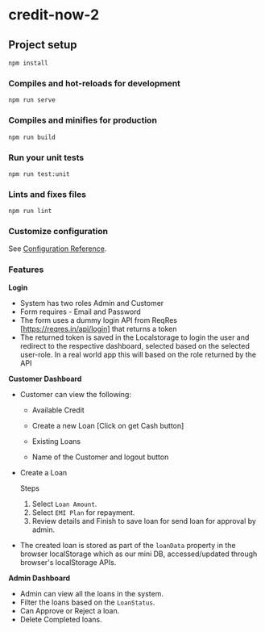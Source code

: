 # credit-now-2

## Project setup

```
npm install
```

### Compiles and hot-reloads for development

```
npm run serve
```

### Compiles and minifies for production

```
npm run build
```

### Run your unit tests

```
npm run test:unit
```

### Lints and fixes files

```
npm run lint
```

### Customize configuration

See [Configuration Reference](https://cli.vuejs.org/config/).

### Features

**Login**

- System has two roles Admin and Customer
- Form requires - Email and Password
- The form uses a dummy login API from ReqRes [https://reqres.in/api/login] that returns a token
- The returned token is saved in the Localstorage to login the user and redirect to the respective dashboard, selected based on the selected user-role. In a real world app this will based on the role returned by the API

**Customer Dashboard**

- Customer can view the following:

  - Available Credit

  - Create a new Loan [Click on get Cash button]

  - Existing Loans

  - Name of the Customer and logout button

- Create a Loan

  Steps

  1. Select `Loan Amount`.
  2. Select `EMI Plan` for repayment.
  3. Review details and Finish to save loan for send loan for approval by admin.

- The created loan is stored as part of the `loanData` property in the browser localStorage which as our mini DB, accessed/updated through browser's localStorage APIs.

**Admin Dashboard**

- Admin can view all the loans in the system.
- Filter the loans based on the `LoanStatus`.
- Can Approve or Reject a loan.
- Delete Completed loans.
